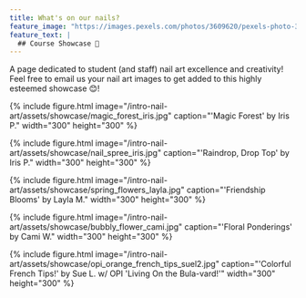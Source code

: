 ```yaml
---
title: What's on our nails?
feature_image: "https://images.pexels.com/photos/3609620/pexels-photo-3609620.jpeg?auto=compress&cs=tinysrgb&dpr=1&w=500"
feature_text: |
  ## Course Showcase 📸
---
```


A page dedicated to student (and staff) nail art excellence and creativity! Feel free to email us your nail art images to get added to this highly esteemed showcase 😊!

{% include figure.html image="/intro-nail-art/assets/showcase/magic_forest_iris.jpg" caption="'Magic Forest' by Iris P." width="300" height="300" %}

{% include figure.html image="/intro-nail-art/assets/showcase/nail_spree_iris.jpg" caption="'Raindrop, Drop Top' by Iris P." width="300" height="300" %}

{% include figure.html image="/intro-nail-art/assets/showcase/spring_flowers_layla.jpg" caption="'Friendship Blooms' by Layla M." width="300" height="300" %}

{% include figure.html image="/intro-nail-art/assets/showcase/bubbly_flower_cami.jpg" caption="'Floral Ponderings' by Cami W." width="300" height="300" %}

<!-- {% include figure.html image="/intro-nail-art/assets/showcase/hbd_suel2.jpg" caption="'Happy Birthday, Rita!' by Sue L." width="300" height="300" %} -->

{% include figure.html image="/intro-nail-art/assets/showcase/opi_orange_french_tips_suel2.jpg" caption="'Colorful French Tips!' by Sue L. w/ OPI 'Living On the Bula-vard!'" width="300" height="300" %}

<!-- {% include figure.html image="/intro-nail-art/assets/showcase/smiley_face_suel2.jpg" caption="'Pink Smiley Faces' by Sue L." width="300" height="300" %}

{% include figure.html image="/intro-nail-art/assets/showcase/frick_you_brush_suel2.jpg" caption="'Frick You' by Sue L." width="300" height="300" %} -->
